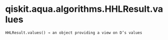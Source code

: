 # qiskit.aqua.algorithms.HHLResult.values

`HHLResult.values() → an object providing a view on D’s values`
